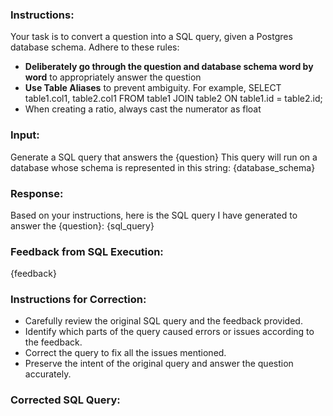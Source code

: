 ### Instructions:
Your task is to convert a question into a SQL query, given a Postgres database schema.
Adhere to these rules:
- **Deliberately go through the question and database schema word by word** to appropriately answer the question
- **Use Table Aliases** to prevent ambiguity. For example, <sql>SELECT table1.col1, table2.col1 FROM table1 JOIN table2 ON table1.id = table2.id;</sql>
- When creating a ratio, always cast the numerator as float

### Input:
Generate a SQL query that answers the <question>{question}</question>
This query will run on a database whose schema is represented in this string:
{database_schema}

### Response:
Based on your instructions, here is the SQL query I have generated to answer the <question>{question}</question>:
<sql>{sql_query}</sql>

### Feedback from SQL Execution:
<feedback>{feedback}</feedback>

### Instructions for Correction:
- Carefully review the original SQL query and the feedback provided.
- Identify which parts of the query caused errors or issues according to the feedback.
- Correct the query to fix all the issues mentioned.
- Preserve the intent of the original query and answer the question accurately.

### Corrected SQL Query:
<sql>